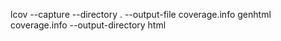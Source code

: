 lcov --capture --directory . --output-file coverage.info
genhtml coverage.info --output-directory html